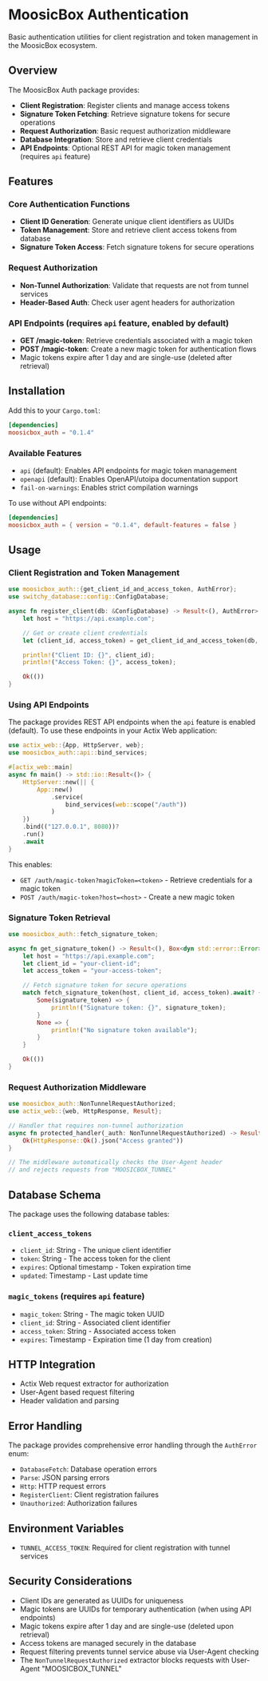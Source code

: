 # MoosicBox Authentication

Basic authentication utilities for client registration and token management in the MoosicBox ecosystem.

## Overview

The MoosicBox Auth package provides:

- **Client Registration**: Register clients and manage access tokens
- **Signature Token Fetching**: Retrieve signature tokens for secure operations
- **Request Authorization**: Basic request authorization middleware
- **Database Integration**: Store and retrieve client credentials
- **API Endpoints**: Optional REST API for magic token management (requires `api` feature)

## Features

### Core Authentication Functions

- **Client ID Generation**: Generate unique client identifiers as UUIDs
- **Token Management**: Store and retrieve client access tokens from database
- **Signature Token Access**: Fetch signature tokens for secure operations

### Request Authorization

- **Non-Tunnel Authorization**: Validate that requests are not from tunnel services
- **Header-Based Auth**: Check user agent headers for authorization

### API Endpoints (requires `api` feature, enabled by default)

- **GET /magic-token**: Retrieve credentials associated with a magic token
- **POST /magic-token**: Create a new magic token for authentication flows
- Magic tokens expire after 1 day and are single-use (deleted after retrieval)

## Installation

Add this to your `Cargo.toml`:

```toml
[dependencies]
moosicbox_auth = "0.1.4"
```

### Available Features

- `api` (default): Enables API endpoints for magic token management
- `openapi` (default): Enables OpenAPI/utoipa documentation support
- `fail-on-warnings`: Enables strict compilation warnings

To use without API endpoints:

```toml
[dependencies]
moosicbox_auth = { version = "0.1.4", default-features = false }
```

## Usage

### Client Registration and Token Management

```rust
use moosicbox_auth::{get_client_id_and_access_token, AuthError};
use switchy_database::config::ConfigDatabase;

async fn register_client(db: &ConfigDatabase) -> Result<(), AuthError> {
    let host = "https://api.example.com";

    // Get or create client credentials
    let (client_id, access_token) = get_client_id_and_access_token(db, host).await?;

    println!("Client ID: {}", client_id);
    println!("Access Token: {}", access_token);

    Ok(())
}
```

### Using API Endpoints

The package provides REST API endpoints when the `api` feature is enabled (default). To use these endpoints in your Actix Web application:

```rust
use actix_web::{App, HttpServer, web};
use moosicbox_auth::api::bind_services;

#[actix_web::main]
async fn main() -> std::io::Result<()> {
    HttpServer::new(|| {
        App::new()
            .service(
                bind_services(web::scope("/auth"))
            )
    })
    .bind(("127.0.0.1", 8080))?
    .run()
    .await
}
```

This enables:

- `GET /auth/magic-token?magicToken=<token>` - Retrieve credentials for a magic token
- `POST /auth/magic-token?host=<host>` - Create a new magic token

### Signature Token Retrieval

```rust
use moosicbox_auth::fetch_signature_token;

async fn get_signature_token() -> Result<(), Box<dyn std::error::Error>> {
    let host = "https://api.example.com";
    let client_id = "your-client-id";
    let access_token = "your-access-token";

    // Fetch signature token for secure operations
    match fetch_signature_token(host, client_id, access_token).await? {
        Some(signature_token) => {
            println!("Signature token: {}", signature_token);
        }
        None => {
            println!("No signature token available");
        }
    }

    Ok(())
}
```

### Request Authorization Middleware

```rust
use moosicbox_auth::NonTunnelRequestAuthorized;
use actix_web::{web, HttpResponse, Result};

// Handler that requires non-tunnel authorization
async fn protected_handler(_auth: NonTunnelRequestAuthorized) -> Result<HttpResponse> {
    Ok(HttpResponse::Ok().json("Access granted"))
}

// The middleware automatically checks the User-Agent header
// and rejects requests from "MOOSICBOX_TUNNEL"
```

## Database Schema

The package uses the following database tables:

### `client_access_tokens`

- `client_id`: String - The unique client identifier
- `token`: String - The access token for the client
- `expires`: Optional timestamp - Token expiration time
- `updated`: Timestamp - Last update time

### `magic_tokens` (requires `api` feature)

- `magic_token`: String - The magic token UUID
- `client_id`: String - Associated client identifier
- `access_token`: String - Associated access token
- `expires`: Timestamp - Expiration time (1 day from creation)

## HTTP Integration

- Actix Web request extractor for authorization
- User-Agent based request filtering
- Header validation and parsing

## Error Handling

The package provides comprehensive error handling through the `AuthError` enum:

- `DatabaseFetch`: Database operation errors
- `Parse`: JSON parsing errors
- `Http`: HTTP request errors
- `RegisterClient`: Client registration failures
- `Unauthorized`: Authorization failures

## Environment Variables

- `TUNNEL_ACCESS_TOKEN`: Required for client registration with tunnel services

## Security Considerations

- Client IDs are generated as UUIDs for uniqueness
- Magic tokens are UUIDs for temporary authentication (when using API endpoints)
- Magic tokens expire after 1 day and are single-use (deleted upon retrieval)
- Access tokens are managed securely in the database
- Request filtering prevents tunnel service abuse via User-Agent checking
- The `NonTunnelRequestAuthorized` extractor blocks requests with User-Agent "MOOSICBOX_TUNNEL"
